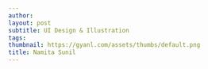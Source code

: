 ```yaml
---
author: 
layout: post
subtitle: UI Design & Illustration
tags: 
thumbnail: https://gyanl.com/assets/thumbs/default.png
title: Namita Sunil
---
```

